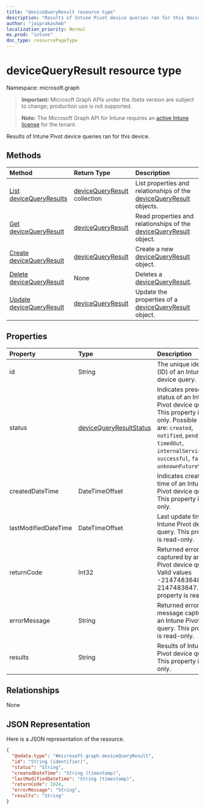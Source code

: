 ```yaml
---
title: "deviceQueryResult resource type"
description: "Results of Intune Pivot device queries ran for this device."
author: "jaiprakashmb"
localization_priority: Normal
ms.prod: "intune"
doc_type: resourcePageType
---
```


# deviceQueryResult resource type

Namespace: microsoft.graph

> **Important:** Microsoft Graph APIs under the /beta version are subject to change; production use is not supported.

> **Note:** The Microsoft Graph API for Intune requires an [active Intune license](https://go.microsoft.com/fwlink/?linkid=839381) for the tenant.

Results of Intune Pivot device queries ran for this device.

## Methods
|Method|Return Type|Description|
|:---|:---|:---|
|[List deviceQueryResults](../api/intune-devices-devicequeryresult-list.md)|[deviceQueryResult](../resources/intune-devices-devicequeryresult.md) collection|List properties and relationships of the [deviceQueryResult](../resources/intune-devices-devicequeryresult.md) objects.|
|[Get deviceQueryResult](../api/intune-devices-devicequeryresult-get.md)|[deviceQueryResult](../resources/intune-devices-devicequeryresult.md)|Read properties and relationships of the [deviceQueryResult](../resources/intune-devices-devicequeryresult.md) object.|
|[Create deviceQueryResult](../api/intune-devices-devicequeryresult-create.md)|[deviceQueryResult](../resources/intune-devices-devicequeryresult.md)|Create a new [deviceQueryResult](../resources/intune-devices-devicequeryresult.md) object.|
|[Delete deviceQueryResult](../api/intune-devices-devicequeryresult-delete.md)|None|Deletes a [deviceQueryResult](../resources/intune-devices-devicequeryresult.md).|
|[Update deviceQueryResult](../api/intune-devices-devicequeryresult-update.md)|[deviceQueryResult](../resources/intune-devices-devicequeryresult.md)|Update the properties of a [deviceQueryResult](../resources/intune-devices-devicequeryresult.md) object.|

## Properties
|Property|Type|Description|
|:---|:---|:---|
|id|String|The unique identifier (ID) of an Intune Pivot device query.|
|status|[deviceQueryResultStatus](../resources/intune-devices-devicequeryresultstatus.md)|Indicates present status of an Intune Pivot device query. This property is read-only. Possible values are: `created`, `notified`, `pending`, `timedOut`, `internalServiceError`, `successful`, `failed`, `unknownFutureValue`.|
|createdDateTime|DateTimeOffset|Indicates creation time of an Intune Pivot device query. This property is read-only.|
|lastModifiedDateTime|DateTimeOffset|Last update time of an Intune Pivot device query. This property is read-only.|
|returnCode|Int32|Returned error code captured by an Intune Pivot device query. Valid values -2147483648 to 2147483647. This property is read-only.|
|errorMessage|String|Returned error message captured by an Intune Pivot device query. This property is read-only.|
|results|String|Results of Intune Pivot device query. This property is read-only.|

## Relationships
None

## JSON Representation
Here is a JSON representation of the resource.
<!-- {
  "blockType": "resource",
  "keyProperty": "id",
  "@odata.type": "microsoft.graph.deviceQueryResult"
}
-->
``` json
{
  "@odata.type": "#microsoft.graph.deviceQueryResult",
  "id": "String (identifier)",
  "status": "String",
  "createdDateTime": "String (timestamp)",
  "lastModifiedDateTime": "String (timestamp)",
  "returnCode": 1024,
  "errorMessage": "String",
  "results": "String"
}
```
